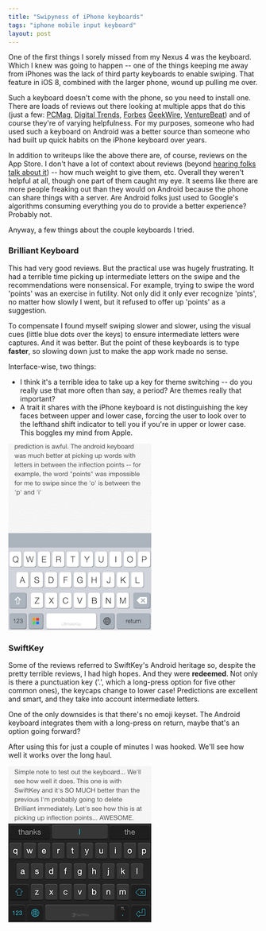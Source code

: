 ```yaml
---
title: "Swipyness of iPhone keyboards"
tags: "iphone mobile input keyboard"
layout: post
---
```


One of the first things I sorely missed from my Nexus 4 was the keyboard. Which
I knew was going to happen -- one of the things keeping me away from iPhones
was the lack of third party keyboards to enable swiping. That feature in iOS 8,
combined with the larger phone, wound up pulling me over.

Such a keyboard doesn't come with the phone, so you need to install one. There
are loads of reviews out there looking at multiple apps that do this 
(just a few: [PCMag](http://www.pcmag.com/article2/0,2817,2471221,00.asp),
[Digital Trends](http://www.digitaltrends.com/mobile/ios8-keyboards-confirmed/),
[Forbes](http://www.forbes.com/sites/gordonkelly/2014/09/22/ios-8-the-best-apple-keyboard-replacements/)
[GeekWire](http://www.geekwire.com/2014/6-best-new-iphone-keyboards/),
[VentureBeat](http://venturebeat.com/2014/09/19/ios-8-keyboards-from-swiftkey-swype-fleksy-compared-everybody-wins/))
and of course they're of varying helpfulness. For my purposes, someone who had
used such a keyboard on Android was a better source than someone who had built
up quick habits on the iPhone keyboard over years.

In addition to writeups like the above there are, of course, reviews on the App
Store.  I don't have a lot of context about reviews
(beyond [hearing folks talk about it](http://atp.fm/)) -- how much
weight to give them, etc. Overall they weren't helpful at all, though
one part of them caught my eye. It seems like there are more people freaking
out than they would on Android because the phone can share things with a
server. Are Android folks just used to Google's algorithms consuming everything
you do to provide a better experience? Probably not.

Anyway, a few things about the couple keyboards I tried.

### Brilliant Keyboard

This had very good reviews. But the practical use was hugely frustrating. It
had a terrible time picking up intermediate letters on the swipe and the 
recommendations were nonsensical. For example, trying to swipe the word
'points' was an exercise in futility. Not only did it only ever recognize
'pints', no matter how slowly I went, but it refused to offer up 'points' as a
suggestion.

To compensate I found myself swiping slower and slower, using the visual cues
(little blue dots over the keys) to ensure intermediate letters were captures.
And it was better. But the point of these keyboards is to type __faster__, so
slowing down just to make the app work made no sense.

Interface-wise, two things:

* I think it's a terrible idea to take up a key for theme switching -- do you
  really use that more often than say, a period? Are themes really that important?
* A trait it shares with the iPhone keyboard is not distinguishing the key
  faces between upper and lower case, forcing the user to look over to the
  lefthand shift indicator to tell you if you're in upper or lower case. This
  boggles my mind from Apple.

![Brilliant keyboard](/images/blog/keyboard_brilliant.png)

### SwiftKey

Some of the reviews referred to SwiftKey's Android heritage so, despite the
pretty terrible reviews, I had high hopes. And they were __redeemed__. Not only
is there a punctuation key ('.', which a long-press option for five other
common ones), the keycaps change to lower case! Predictions are excellent and
smart, and they take into account intermediate letters.

One of the only downsides is that there's no emoji keyset. The Android keyboard
integrates them with a long-press on return, maybe that's an option going
forward?

After using this for just a couple of minutes I was hooked. We'll see how well
it works over the long haul.

![SwiftKey keyboard](/images/blog/keyboard_swiftkey.png)


